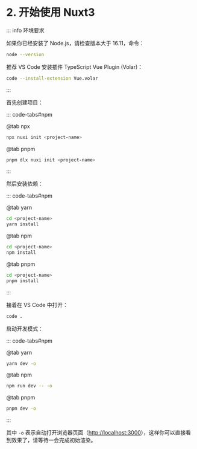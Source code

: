 # 2. 开始使用 Nuxt3

::: info 环境要求

如果你已经安装了 Node.js，请检查版本大于 16.11，命令：

```bash
node --version
```

推荐 VS Code 安装插件 TypeScript Vue Plugin (Volar)：

```bash
code --install-extension Vue.volar
```

:::

首先创建项目：

::: code-tabs#npm

@tab npx

```bash
npx nuxi init <project-name>
```

@tab pnpm

```bash
pnpm dlx nuxi init <project-name>
```

:::

然后安装依赖：

::: code-tabs#npm

@tab yarn

```bash
cd <project-name>
yarn install
```

@tab npm

```bash
cd <project-name>
npm install
```

@tab pnpm

```bash
cd <project-name>
pnpm install
```

:::

接着在 VS Code 中打开：

```bash
code .
```

启动开发模式：

::: code-tabs#npm

@tab yarn

```bash
yarn dev -o
```

@tab npm

```bash
npm run dev -- -o
```

@tab pnpm

```bash
pnpm dev -o
```

:::

其中 `-o` 表示自动打开浏览器页面（<http://localhost:3000>），这样你可以直接看到效果了，请等待一会完成初始渲染。
